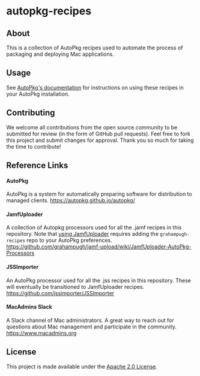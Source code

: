 # autopkg-recipes

## About
This is a collection of AutoPkg recipes used to automate the process of packaging and deploying Mac applications.

## Usage
See [AutoPkg's documentation](https://github.com/autopkg/autopkg/wiki/Getting-Started) for instructions on using these recipes in your AutoPkg installation.

## Contributing
We welcome all contributions from the open source community to be submitted for review (in the form of GitHub pull requests). Feel free to fork this project and submit changes for approval. Thank you so much for taking the time to contribute!

## Reference Links
#### AutoPkg
AutoPkg is a system for automatically preparing software for distribution to managed clients.
https://autopkg.github.io/autopkg/

#### JamfUploader
A collection of Autopkg processors used for all the .jamf recipes in this repository. Note that <a href="https://github.com/grahampugh/jamf-upload/wiki/JamfUploader-AutoPkg-Processors#using-the-processors">using JamfUploader</a> requires adding the `grahampugh-recipes` repo to your AutoPkg preferences.
https://github.com/grahampugh/jamf-upload/wiki/JamfUploader-AutoPkg-Processors

#### JSSImporter
An AutoPkg processor used for all the .jss recipes in this repository. These will eventually be transitioned to JamfUploader recipes.
https://github.com/jssimporter/JSSImporter

#### MacAdmins Slack
A Slack channel of Mac administrators. A great way to reach out for questions about Mac management and participate in the community.
https://www.macadmins.org

## License
This project is made available under the [Apache 2.0 License](http://www.apache.org/licenses/LICENSE-2.0).

